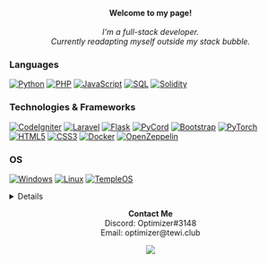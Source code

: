 <p align="center">
    <b>Welcome to my page!</b><br><br>
    <i>
        I'm a full-stack developer.
        <br>
        Currently readapting myself outside my stack bubble.
    </i>
</p>


### Languages
[![Python](https://img.shields.io/badge/python-black?style=for-the-badge&logo=python)](https://github.com/0xOptimizer)
[![PHP](https://img.shields.io/badge/php-black?style=for-the-badge&logo=php)](https://github.com/0xOptimizer)
[![JavaScript](https://img.shields.io/badge/javascript-black?style=for-the-badge&logo=javascript)](https://github.com/0xOptimizer)
[![SQL](https://img.shields.io/badge/sql-black?style=for-the-badge&logo=mysql)](https://github.com/0xOptimizer)
[![Solidity](https://img.shields.io/badge/solidity-black?style=for-the-badge&logo=solidity)](https://github.com/0xOptimizer)

### Technologies & Frameworks
[![CodeIgniter](https://img.shields.io/badge/codeigniter-black?style=for-the-badge&logo=codeigniter)](https://github.com/0xOptimizer)
[![Laravel](https://img.shields.io/badge/laravel-black?style=for-the-badge&logo=laravel)](https://github.com/0xOptimizer)
[![Flask](https://img.shields.io/badge/flask-black?style=for-the-badge&logo=flask)](https://github.com/0xOptimizer)
[![PyCord](https://img.shields.io/badge/pycord-black?style=for-the-badge&logo=discord)](https://github.com/0xOptimizer)
[![Bootstrap](https://img.shields.io/badge/bootstrap-black?style=for-the-badge&logo=bootstrap)](https://github.com/0xOptimizer)
[![PyTorch](https://img.shields.io/badge/pytorch-black?style=for-the-badge&logo=pytorch)](https://github.com/0xOptimizer)
[![HTML5](https://img.shields.io/badge/html5-black?style=for-the-badge&logo=html5)](https://github.com/0xOptimizer)
[![CSS3](https://img.shields.io/badge/css3-black?style=for-the-badge&logo=css3)](https://github.com/0xOptimizer)
[![Docker](https://img.shields.io/badge/docker-black?style=for-the-badge&logo=docker)](https://github.com/0xOptimizer)
[![OpenZeppelin](https://img.shields.io/badge/openzeppelin-black?style=for-the-badge&logo=openzeppelin)](https://github.com/0xOptimizer)

### OS
[![Windows](https://img.shields.io/badge/Windows-black?style=for-the-badge&logo=Windows)](https://github.com/0xOptimizer)
[![Linux](https://img.shields.io/badge/linux-black?style=for-the-badge&logo=Linux)](https://github.com/0xOptimizer)
[![TempleOS](https://img.shields.io/badge/TempleOS-black?style=for-the-badge&logo=TempleOS)](https://github.com/0xOptimizer)

<details>
<p align="center">
  <a href="https://github.com/0xOptimizer">
    <img src="https://github-profile-summary-cards.vercel.app/api/cards/profile-details?username=0xOptimizer&theme=transparent" />
  </a>
  <a href="https://github.com/0xOptimizer">
    <img src="https://github-readme-streak-stats.herokuapp.com/?user=0xOptimizer&hide_border=true&card_width=338&theme=transparent" />
  </a>
  <a href="https://github.com/0xOptimizer">
    <img src="https://github-profile-summary-cards.vercel.app/api/cards/stats?username=0xOptimizer&theme=transparent" />
  </a>
</p>
</details>

<p align="center">
  <b>Contact Me</b><br>
   Discord: Optimizer#3148<br>
   Email: optimizer@tewi.club
</p>

<p align="center">
  <a href="https://github.com/0xOptimizer">
    <img src="https://komarev.com/ghpvc/?username=0xOptimizer&color=blue&style=flat)" />
  </a>
</p>
<!--

- 🔭 I’m currently working on ...
- 🌱 I’m currently learning ...
- 👯 I’m looking to collaborate on ...
- 🤔 I’m looking for help with ...
- 💬 Ask me about ...
- 📫 How to reach me: ...
- 😄 Pronouns: ...
- ⚡ Fun fact: ...

Psst! I've stolen this template from https://github.com/wervlad, check him out! (Thanks btw, your profile is real nice)
-->
